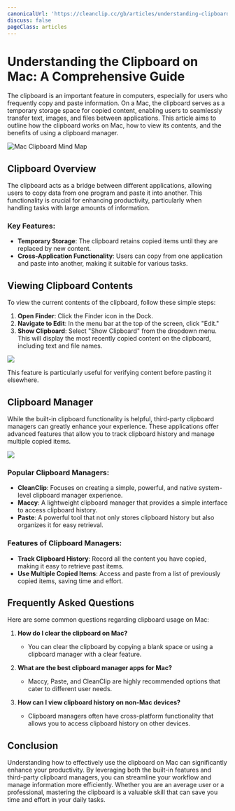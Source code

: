 ```yaml
---
canonicalUrl: 'https://cleanclip.cc/gb/articles/understanding-clipboard-on-mac-guide'
discuss: false
pageClass: articles
---
```


# Understanding the Clipboard on Mac: A Comprehensive Guide

The clipboard is an important feature in computers, especially for users who frequently copy and paste information. On a Mac, the clipboard serves as a temporary storage space for copied content, enabling users to seamlessly transfer text, images, and files between applications. This article aims to outline how the clipboard works on Mac, how to view its contents, and the benefits of using a clipboard manager.

![Mac Clipboard Mind Map](/images/mac-clipboard-mind-map.png)

## Clipboard Overview

The clipboard acts as a bridge between different applications, allowing users to copy data from one program and paste it into another. This functionality is crucial for enhancing productivity, particularly when handling tasks with large amounts of information.

### Key Features:
- **Temporary Storage**: The clipboard retains copied items until they are replaced by new content.
- **Cross-Application Functionality**: Users can copy from one application and paste into another, making it suitable for various tasks.

## Viewing Clipboard Contents

To view the current contents of the clipboard, follow these simple steps:

1. **Open Finder**: Click the Finder icon in the Dock.
2. **Navigate to Edit**: In the menu bar at the top of the screen, click "Edit."
3. **Show Clipboard**: Select "Show Clipboard" from the dropdown menu. This will display the most recently copied content on the clipboard, including text and file names.

![](/images/blogs/view_macos_clipboard_step1.png)

This feature is particularly useful for verifying content before pasting it elsewhere.

## Clipboard Manager

While the built-in clipboard functionality is helpful, third-party clipboard managers can greatly enhance your experience. These applications offer advanced features that allow you to track clipboard history and manage multiple copied items.

![](/images/mac_clipboard_manager_cleanclip_copied_lists.png)

### Popular Clipboard Managers:
- **CleanClip**: Focuses on creating a simple, powerful, and native system-level clipboard manager experience.
- **Maccy**: A lightweight clipboard manager that provides a simple interface to access clipboard history.
- **Paste**: A powerful tool that not only stores clipboard history but also organizes it for easy retrieval.

### Features of Clipboard Managers:
- **Track Clipboard History**: Record all the content you have copied, making it easy to retrieve past items.
- **Use Multiple Copied Items**: Access and paste from a list of previously copied items, saving time and effort.

## Frequently Asked Questions

Here are some common questions regarding clipboard usage on Mac:

1. **How do I clear the clipboard on Mac?**
   - You can clear the clipboard by copying a blank space or using a clipboard manager with a clear feature.

2. **What are the best clipboard manager apps for Mac?**
   - Maccy, Paste, and CleanClip are highly recommended options that cater to different user needs.

3. **How can I view clipboard history on non-Mac devices?**
   - Clipboard managers often have cross-platform functionality that allows you to access clipboard history on other devices.

## Conclusion

Understanding how to effectively use the clipboard on Mac can significantly enhance your productivity. By leveraging both the built-in features and third-party clipboard managers, you can streamline your workflow and manage information more efficiently. Whether you are an average user or a professional, mastering the clipboard is a valuable skill that can save you time and effort in your daily tasks.